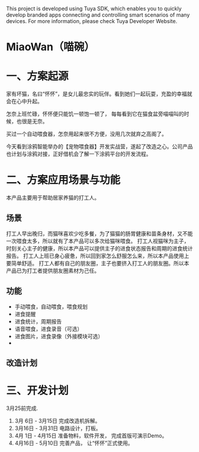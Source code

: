 This project is developed using Tuya SDK, which enables you to quickly develop branded apps connecting and controlling smart scenarios of many devices.         For more information, please check Tuya Developer Website.

# MiaoWan（喵碗）



# 一、方案起源

家有坏猫，名曰“怀怀”，是女儿最忠实的玩伴。看到她们一起玩耍，充盈的幸福就会在心中升起。

怎奈上班忙碌，怀怀便只能饥一顿饱一顿了， 每每看到它在猫食盆旁喵喵叫的时候，也很是无奈。

买过一个自动喂食器，怎奈用起来很不方便，没用几次就弃之高阁了。

今天看到涂鸦智能举办的【宠物喂食器】开发实战营，遂起了改造之心。公司产品也计划与涂鸦对接，正好借机会了解一下涂鸦平台的开发流程。

# 二、方案应用场景与功能

本产品主要用于帮助居家养猫的打工人。

## 场景
打工人早出晚归，而猫咪喜欢少吃多餐，为了猫猫的肠胃健康和苗条身材，又不能一次喂食太多，所以就有了本产品可以多次给猫咪喂食。
打工人视猫咪为主子，时刻关心主子的健康，所以本产品可以提供主子的进食状态报告和周期的进食统计报告。
打工人上班已身心疲惫，所以回到家怎么舒服怎么来，所以本产品使用上要简单舒适。
打工人都有自己的朋友圈，主子也要挤入打工人的朋友圈。所以本产品已为打工者提供朋友圈素材为己任。

## 功能

- 手动喂食，自动喂食，喂食规划
- 进食提醒
- 进食统计，周期报告
- 语音喂食，进食录音（可选）
- 进食图片，进食录像（外接模块可选）
- 
## 改造计划


# 三、开发计划

3月25前完成.
1. 3月 6日 - 3月15日 完成改造机拆解。
2. 3月16日 - 3月31日 电路设计，打板。
3. 4月 1日 - 4月15日 准备物料，软件开发， 完成首版可演示Demo。
4. 4月16日 - 5月10日 完善产品， 让“怀怀”正式使用。

